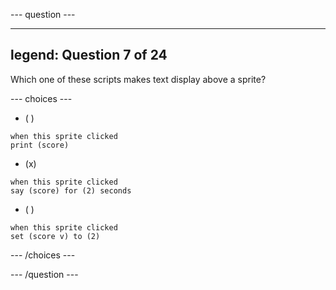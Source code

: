 
--- question ---

---
legend: Question 7 of 24
---

Which one of these scripts makes text display above a sprite? 

--- choices ---

- ( )
```blocks3
when this sprite clicked
print (score)
```

- (x)
```blocks3
when this sprite clicked
say (score) for (2) seconds
```

- ( )
```blocks3
when this sprite clicked
set (score v) to (2)
```

--- /choices ---

--- /question ---
